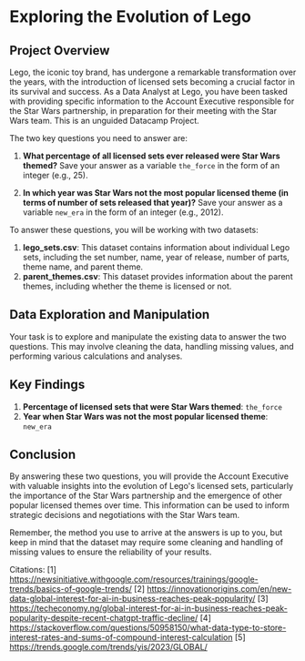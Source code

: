 # Exploring the Evolution of Lego

## Project Overview

Lego, the iconic toy brand, has undergone a remarkable transformation over the years, with the introduction of licensed sets becoming a crucial factor in its survival and success. As a Data Analyst at Lego, you have been tasked with providing specific information to the Account Executive responsible for the Star Wars partnership, in preparation for their meeting with the Star Wars team. This is an unguided Datacamp Project.

The two key questions you need to answer are:

1. **What percentage of all licensed sets ever released were Star Wars themed?** Save your answer as a variable `the_force` in the form of an integer (e.g., 25).

2. **In which year was Star Wars not the most popular licensed theme (in terms of number of sets released that year)?** Save your answer as a variable `new_era` in the form of an integer (e.g., 2012).

To answer these questions, you will be working with two datasets:

1. **lego_sets.csv**: This dataset contains information about individual Lego sets, including the set number, name, year of release, number of parts, theme name, and parent theme.
2. **parent_themes.csv**: This dataset provides information about the parent themes, including whether the theme is licensed or not.

## Data Exploration and Manipulation

Your task is to explore and manipulate the existing data to answer the two questions. This may involve cleaning the data, handling missing values, and performing various calculations and analyses.

## Key Findings

1. **Percentage of licensed sets that were Star Wars themed**: `the_force`
2. **Year when Star Wars was not the most popular licensed theme**: `new_era`

## Conclusion

By answering these two questions, you will provide the Account Executive with valuable insights into the evolution of Lego's licensed sets, particularly the importance of the Star Wars partnership and the emergence of other popular licensed themes over time. This information can be used to inform strategic decisions and negotiations with the Star Wars team.

Remember, the method you use to arrive at the answers is up to you, but keep in mind that the dataset may require some cleaning and handling of missing values to ensure the reliability of your results.

Citations:
[1] https://newsinitiative.withgoogle.com/resources/trainings/google-trends/basics-of-google-trends/
[2] https://innovationorigins.com/en/new-data-global-interest-for-ai-in-business-reaches-peak-popularity/
[3] https://techeconomy.ng/global-interest-for-ai-in-business-reaches-peak-popularity-despite-recent-chatgpt-traffic-decline/
[4] https://stackoverflow.com/questions/50958150/what-data-type-to-store-interest-rates-and-sums-of-compound-interest-calculation
[5] https://trends.google.com/trends/yis/2023/GLOBAL/
